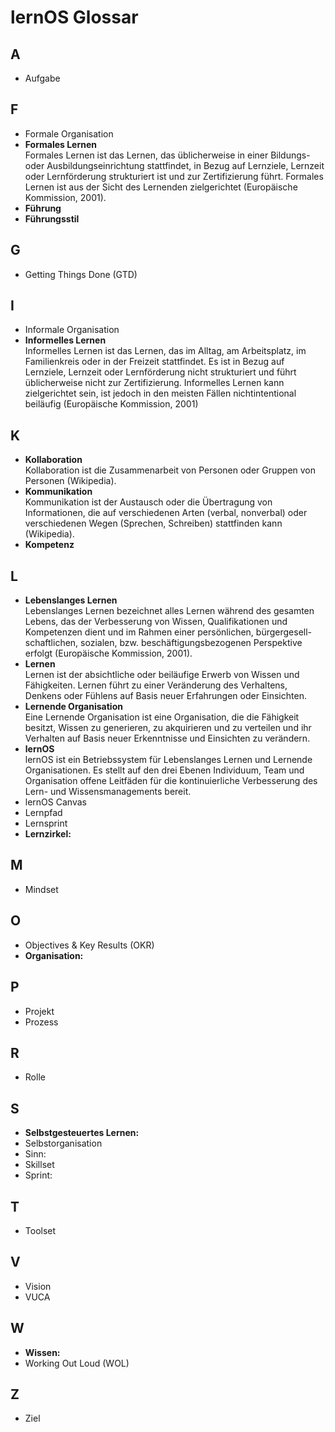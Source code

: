 # lernOS Glossar
## A
* Aufgabe

## F
* Formale Organisation
* **Formales Lernen**<br/>Formales Lernen ist das Lernen, das üblicherweise in einer Bildungs- oder Ausbildungseinrichtung stattfindet, in Bezug auf Lernziele, Lernzeit oder Lernförderung strukturiert ist und zur Zertifizierung führt. Formales Lernen ist aus der Sicht des Lernenden zielgerichtet (Europäische Kommission, 2001).
* **Führung**
* **Führungsstil**

## G
* Getting Things Done (GTD)

## I
* Informale Organisation
* **Informelles Lernen**<br/>Informelles Lernen ist das Lernen, das im Alltag, am Arbeitsplatz, im Familienkreis oder in der Freizeit stattfindet. Es ist in Bezug auf Lernziele, Lernzeit oder Lernförderung nicht strukturiert und führt üblicherweise nicht zur Zertifizierung. Informelles Lernen kann zielgerichtet sein, ist jedoch in den meisten Fällen nichtintentional beiläufig (Europäische Kommission, 2001)

## K
* **Kollaboration**<br/>Kollaboration ist die Zusammenarbeit von Personen oder Gruppen von Personen (Wikipedia).
* **Kommunikation**<br/>Kommunikation ist der Austausch oder die Übertragung von Informationen, die auf verschiedenen Arten (verbal, nonverbal) oder verschiedenen Wegen (Sprechen, Schreiben) stattfinden kann (Wikipedia).
* **Kompetenz**

## L
* **Lebenslanges Lernen**<br/>Lebenslanges Lernen bezeichnet alles Lernen während des gesamten Lebens, das der Verbesserung von Wissen, Qualifikationen und Kompetenzen dient und im Rahmen einer persönlichen, bürgergesell- schaftlichen, sozialen, bzw. beschäftigungsbezogenen Perspektive erfolgt (Europäische Kommission, 2001).
* **Lernen**<br/>Lernen ist der absichtliche oder beiläufige Erwerb von Wissen und Fähigkeiten. Lernen führt zu einer Veränderung des Verhaltens, Denkens oder Fühlens auf Basis neuer Erfahrungen oder Einsichten.
* **Lernende Organisation**<br/>Eine Lernende Organisation ist eine Organisation, die die Fähigkeit besitzt, Wissen zu generieren, zu akquirieren und zu verteilen und ihr Verhalten auf Basis neuer Erkenntnisse und Einsichten zu verändern.
* **lernOS**<br/>lernOS ist ein Betriebssystem für Lebenslanges Lernen und Lernende Organisationen. Es stellt auf den drei Ebenen Individuum, Team und Organisation offene Leitfäden für die kontinuierliche Verbesserung des Lern- und Wissensmanagements bereit.
* lernOS Canvas
* Lernpfad
* Lernsprint
* **Lernzirkel:**

## M
* Mindset

## O
* Objectives & Key Results (OKR)
* **Organisation:**

## P
* Projekt
* Prozess

## R
* Rolle

## S
* **Selbstgesteuertes Lernen:**
* Selbstorganisation
* Sinn:
* Skillset
* Sprint:

## T
* Toolset

## V
* Vision
* VUCA

## W
* **Wissen:**
* Working Out Loud (WOL)

## Z
* Ziel

